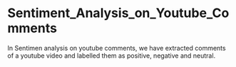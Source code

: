 # Sentiment_Analysis_on_Youtube_Comments
In Sentimen analysis on youtube comments, we have extracted comments of a youtube video and labelled them as positive, negative and neutral.
